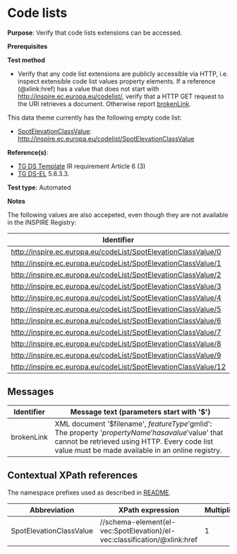 # Code lists

**Purpose**: Verify that code lists extensions can be accessed.

**Prerequisites**

**Test method**

* Verify that any code list extensions are publicly accessible via HTTP, i.e. inspect extensible code list values property elements. If a reference (@xlink:href) has a value that does not start with http://inspire.ec.europa.eu/codelist/, verify that a HTTP GET request to the URI retrieves a document. Otherwise report [brokenLink](#brokenLink).

This data theme currently has the following empty code list:

* [SpotElevationClassValue](#SpotElevationClassValue): http://inspire.ec.europa.eu/codelist/SpotElevationClassValue


**Reference(s)**: 

* [TG DS Template](./README.md#ref_TG_DS_tmpl) IR requirement Article 6 (3)
* [TG DS-EL](./README.md#ref_TG_DS_EL) 5.6.3.3.

**Test type**: Automated

**Notes**

The following values are also accepeted, even though they are not available in the INSPIRE Registry:

Identifier | Labels
------------------------------ | -------------------------------------------
http://inspire.ec.europa.eu/codeList/SpotElevationClassValue/0	| Created, never classified
http://inspire.ec.europa.eu/codeList/SpotElevationClassValue/1	| Unclassified
http://inspire.ec.europa.eu/codeList/SpotElevationClassValue/2	| Low Vegetation
http://inspire.ec.europa.eu/codeList/SpotElevationClassValue/3	| Medium Vegetation
http://inspire.ec.europa.eu/codeList/SpotElevationClassValue/4	| High Vegetation
http://inspire.ec.europa.eu/codeList/SpotElevationClassValue/5	| List/SpotElevationClassValue/5
http://inspire.ec.europa.eu/codeList/SpotElevationClassValue/6	| Building
http://inspire.ec.europa.eu/codeList/SpotElevationClassValue/7	| Low point (noise)
http://inspire.ec.europa.eu/codeList/SpotElevationClassValue/8	| Model Key-point (mass point)
http://inspire.ec.europa.eu/codeList/SpotElevationClassValue/9	| Water
http://inspire.ec.europa.eu/codeList/SpotElevationClassValue/12	| Overlap Points


## Messages

Identifier  |  Message text (parameters start with '$')
---------------------------------------------------------- | -------------------------------------------------------------------------
brokenLink <a name="brokenLink"/>  |  XML document '$filename', $featureType '$gmlid': The property '$propertyName' has a value '$value' that cannot be retrieved using HTTP. Every code list value must be made available in an online registry. 

## Contextual XPath references

The namespace prefixes used as described in [README](./README.md#namespaces).

Abbreviation                                               |  XPath expression      |Multiplicity   |Voidable
---------------------------------------------------------- | -----------------------|---------------|---------------------------------
SpotElevationClassValue <a name="SpotElevationClassValue"></a> | //schema-element(el-vec:SpotElevation)/el-vec:classification/@xlink:href | 1 | Yes